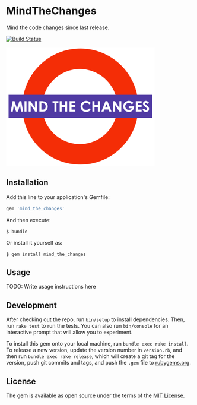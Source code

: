 # MindTheChanges

Mind the code changes since last release.

[![Build Status](https://travis-ci.org/thyrlian/mind_the_changes.svg?branch=master)](https://travis-ci.org/thyrlian/mind_the_changes)

<img src="https://github.com/thyrlian/mind_the_changes/blob/master/mind_the_changes.png?raw=true" width="400">

## Installation

Add this line to your application's Gemfile:

```ruby
gem 'mind_the_changes'
```

And then execute:

    $ bundle

Or install it yourself as:

    $ gem install mind_the_changes

## Usage

TODO: Write usage instructions here

## Development

After checking out the repo, run `bin/setup` to install dependencies. Then, run `rake test` to run the tests. You can also run `bin/console` for an interactive prompt that will allow you to experiment.

To install this gem onto your local machine, run `bundle exec rake install`. To release a new version, update the version number in `version.rb`, and then run `bundle exec rake release`, which will create a git tag for the version, push git commits and tags, and push the `.gem` file to [rubygems.org](https://rubygems.org).

## License

The gem is available as open source under the terms of the [MIT License](http://opensource.org/licenses/MIT).

